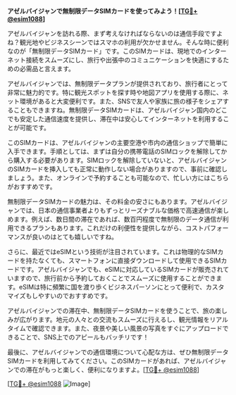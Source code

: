 **アゼルバイジャンで無制限データSIMカードを使ってみよう！[[TG💪+ @esim1088](https://t.me/s/esim1088)]**

アゼルバイジャンを訪れる際、まず考えなければならないのは通信手段ですよね？観光地やビジネスシーンではスマホの利用が欠かせません。そんな時に便利なのが「無制限データSIMカード」です。このSIMカードは、現地でのインターネット接続をスムーズにし、旅行や出張中のコミュニケーションを快適にするための必需品と言えます。

アゼルバイジャンでは、無制限データプランが提供されており、旅行者にとって非常に魅力的です。特に観光スポットを探す時や地図アプリを使用する際に、ネット環境があると大変便利です。また、SNSで友人や家族に旅の様子をシェアすることもできますね。無制限データSIMカードは、アゼルバイジャン国内のどこでも安定した通信速度を提供し、滞在中は安心してインターネットを利用することが可能です。

このSIMカードは、アゼルバイジャンの主要空港や市内の通信ショップで簡単に入手できます。手順としては、まずは自分の携帯電話のSIMロックを解除してから購入する必要があります。SIMロックを解除していないと、アゼルバイジャンのSIMカードを挿入しても正常に動作しない場合がありますので、事前に確認しましょう。また、オンラインで予約することも可能なので、忙しい方にはこちらがおすすめです。

無制限データSIMカードの魅力は、その料金の安さにもあります。アゼルバイジャンでは、日本の通信事業者よりもずっとリーズナブルな価格で高速通信が楽しめます。例えば、数日間の滞在であれば、数百円程度で無制限のデータ通信が利用できるプランもあります。これだけの利便性を提供しながら、コストパフォーマンスが良いのはとても嬉しいですね。

さらに、最近ではeSIMという技術が注目されています。これは物理的なSIMカードを持たなくても、スマートフォンに直接ダウンロードして使用できるSIMカードです。アゼルバイジャンでも、eSIMに対応しているSIMカードが販売されていますので、旅行前から予約しておくことでスムーズに使用することができます。eSIMは特に頻繁に国を渡り歩くビジネスパーソンにとって便利で、カスタマイズもしやすいのでおすすめです。

アゼルバイジャンでの滞在中、無制限データSIMカードを使うことで、旅の楽しみが広がります。地元の人々との交流もスムーズに行えるし、観光情報をリアルタイムで確認できます。また、夜景や美しい風景の写真をすぐにアップロードできることで、SNS上でのアピールもバッチリです！

最後に、アゼルバイジャンでの通信環境について心配な方は、ぜひ無制限データSIMカードを利用してみてください。このSIMカードがあれば、アゼルバイジャンでの滞在がもっと楽しく、便利になりますよ。[[TG💪+ @esim1088](https://t.me/s/esim1088)]

[[TG💪+ @esim1088](https://t.me/s/esim1088) ![Image](https://i.postimg.cc/Y0z9fWf4/image.png)]
